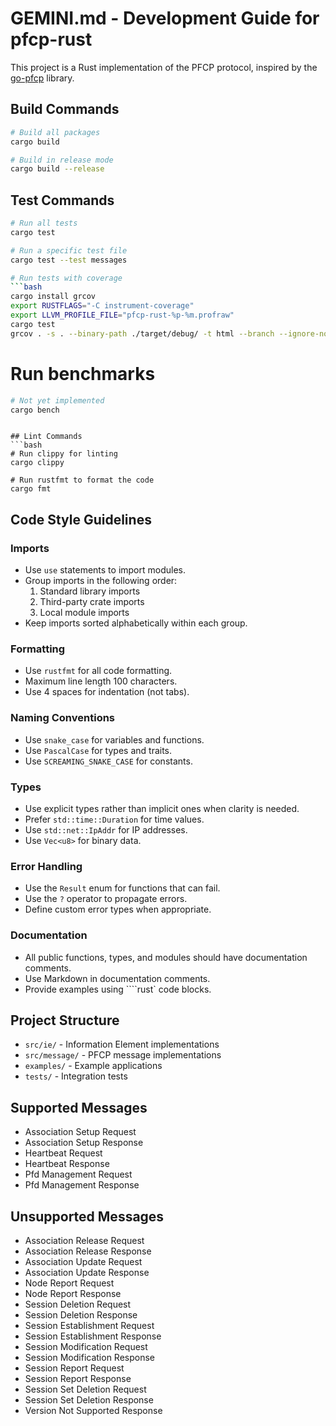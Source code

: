 # GEMINI.md - Development Guide for pfcp-rust

This project is a Rust implementation of the PFCP protocol, inspired by the [go-pfcp](https://github.com/wmnsk/go-pfcp) library.

## Build Commands
```bash
# Build all packages
cargo build

# Build in release mode
cargo build --release
```

## Test Commands
```bash
# Run all tests
cargo test

# Run a specific test file
cargo test --test messages

# Run tests with coverage
```bash
cargo install grcov
export RUSTFLAGS="-C instrument-coverage"
export LLVM_PROFILE_FILE="pfcp-rust-%p-%m.profraw"
cargo test
grcov . -s . --binary-path ./target/debug/ -t html --branch --ignore-not-existing -o ./target/debug/coverage/
```

# Run benchmarks
```bash
# Not yet implemented
cargo bench
```
```

## Lint Commands
```bash
# Run clippy for linting
cargo clippy

# Run rustfmt to format the code
cargo fmt
```

## Code Style Guidelines

### Imports
- Use `use` statements to import modules.
- Group imports in the following order:
  1. Standard library imports
  2. Third-party crate imports
  3. Local module imports
- Keep imports sorted alphabetically within each group.

### Formatting
- Use `rustfmt` for all code formatting.
- Maximum line length 100 characters.
- Use 4 spaces for indentation (not tabs).

### Naming Conventions
- Use `snake_case` for variables and functions.
- Use `PascalCase` for types and traits.
- Use `SCREAMING_SNAKE_CASE` for constants.

### Types
- Use explicit types rather than implicit ones when clarity is needed.
- Prefer `std::time::Duration` for time values.
- Use `std::net::IpAddr` for IP addresses.
- Use `Vec<u8>` for binary data.

### Error Handling
- Use the `Result` enum for functions that can fail.
- Use the `?` operator to propagate errors.
- Define custom error types when appropriate.

### Documentation
- All public functions, types, and modules should have documentation comments.
- Use Markdown in documentation comments.
- Provide examples using ````rust` code blocks.

## Project Structure
- `src/ie/` - Information Element implementations
- `src/message/` - PFCP message implementations
- `examples/` - Example applications
- `tests/` - Integration tests

## Supported Messages
- Association Setup Request
- Association Setup Response
- Heartbeat Request
- Heartbeat Response
- Pfd Management Request
- Pfd Management Response

## Unsupported Messages
- Association Release Request
- Association Release Response
- Association Update Request
- Association Update Response
- Node Report Request
- Node Report Response
- Session Deletion Request
- Session Deletion Response
- Session Establishment Request
- Session Establishment Response
- Session Modification Request
- Session Modification Response
- Session Report Request
- Session Report Response
- Session Set Deletion Request
- Session Set Deletion Response
- Version Not Supported Response
